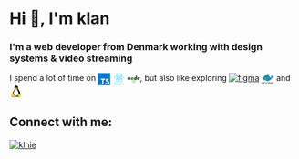 # Hi 👋, I'm klan
### I'm a web developer from Denmark working with design systems & video streaming

I spend a lot of time on [<img src="https://raw.githubusercontent.com/devicons/devicon/master/icons/typescript/typescript-original.svg" alt="typescript" width="22" height="22" align="top" />](https://www.typescriptlang.org/) [<img src="https://raw.githubusercontent.com/devicons/devicon/master/icons/react/react-original-wordmark.svg" alt="react" width="22" height="22" align="top" />](https://reactjs.org/) [<img src="https://raw.githubusercontent.com/devicons/devicon/master/icons/nodejs/nodejs-original-wordmark.svg" alt="nodejs" width="22" height="22" align="top" />](https://nodejs.org), but also like exploring [<img src="https://www.vectorlogo.zone/logos/figma/figma-icon.svg" alt="figma" width="22" height="22" align="top" />](https://www.figma.com/) [<img src="https://raw.githubusercontent.com/devicons/devicon/master/icons/docker/docker-original-wordmark.svg" alt="docker" width="22" height="22" align="top" />](https://www.docker.com/) and [<img src="https://raw.githubusercontent.com/devicons/devicon/master/icons/linux/linux-original.svg" alt="linux" width="22" height="22" align="top" />](https://www.linux.org/)

## Connect with me:
[<img align="center" src="https://raw.githubusercontent.com/rahuldkjain/github-profile-readme-generator/master/src/images/icons/Social/linked-in-alt.svg" alt="klnie" height="30" width="40" />](https://linkedin.com/in/klnie)
